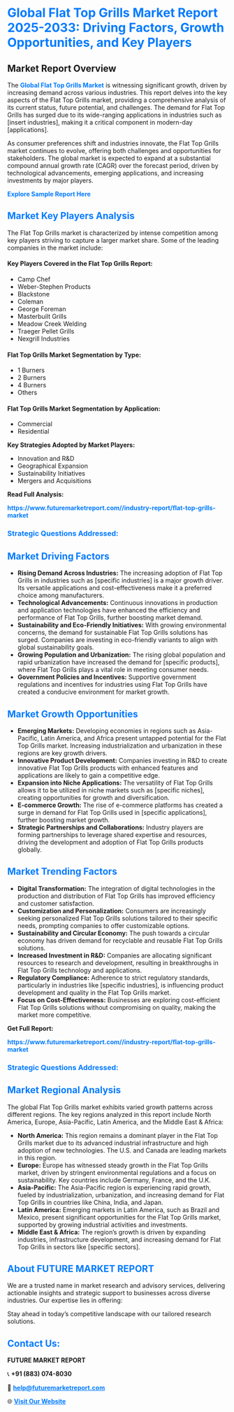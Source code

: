 <h1 style="color: #007BFF;">Global Flat Top Grills Market Report 2025-2033: Driving Factors, Growth Opportunities, and Key Players</h1>

<section id="overview">
<h2>Market Report Overview</h2>
<p>The <a href="https://www.futuremarketreport.com//industry-report/flat-top-grills-market" style="color: #007BFF; text-decoration: none;"><strong>Global Flat Top Grills Market</strong></a> is witnessing significant growth, driven by increasing demand across various industries. This report delves into the key aspects of the Flat Top Grills market, providing a comprehensive analysis of its current status, future potential, and challenges. The demand for Flat Top Grills has surged due to its wide-ranging applications in industries such as [insert industries], making it a critical component in modern-day [applications].</p>
<p>As consumer preferences shift and industries innovate, the Flat Top Grills market continues to evolve, offering both challenges and opportunities for stakeholders. The global market is expected to expand at a substantial compound annual growth rate (CAGR) over the forecast period, driven by technological advancements, emerging applications, and increasing investments by major players.</p>
</section>

<section id="overview">
<p><a href="https://www.futuremarketreport.com//request-sample/reportId=51787" style="color: #007BFF; text-decoration: none;"><strong>Explore Sample Report Here</strong></a></p>
</section>

<section id="key-players">
<h2 style="color: #007BFF;">Market Key Players Analysis</h2>
<p>The Flat Top Grills market is characterized by intense competition among key players striving to capture a larger market share. Some of the leading companies in the market include:</p>
<h4>Key Players Covered in the Flat Top Grills Report:</h4>
<ul><li>Camp Chef</li><li>Weber-Stephen Products</li><li>Blackstone</li><li>Coleman</li><li>George Foreman</li><li>Masterbuilt Grills</li><li>Meadow Creek Welding</li><li>Traeger Pellet Grills</li><li>Nexgrill Industries</li></ul>
<h4>Flat Top Grills Market Segmentation by Type:</h4>
<ul><li>1 Burners</li><li>2 Burners</li><li>4 Burners</li><li>Others</li></ul>

<h4>Flat Top Grills Market Segmentation by Application:</h4>
<ul><li>Commercial</li><li>Residential</li></ul>
<p><strong>Key Strategies Adopted by Market Players:</strong></p>
<ul>
<li>Innovation and R&D</li>
<li>Geographical Expansion</li>
<li>Sustainability Initiatives</li>
<li>Mergers and Acquisitions</li>
</ul>
</section>

<section>
<p><strong>Read Full Analysis: </strong></p><a href="https://www.futuremarketreport.com//industry-report/flat-top-grills-market" style="color: #007BFF; text-decoration: none;"><strong>https://www.futuremarketreport.com//industry-report/flat-top-grills-market</strong></a>
<h3 style="color: #007BFF;">Strategic Questions Addressed:</h3>
</section>

<section id="driving-factors">
<h2 style="color: #007BFF;">Market Driving Factors</h2>
<ul>
<li><strong>Rising Demand Across Industries:</strong> The increasing adoption of Flat Top Grills in industries such as [specific industries] is a major growth driver. Its versatile applications and cost-effectiveness make it a preferred choice among manufacturers.</li>
<li><strong>Technological Advancements:</strong> Continuous innovations in production and application technologies have enhanced the efficiency and performance of Flat Top Grills, further boosting market demand.</li>
<li><strong>Sustainability and Eco-Friendly Initiatives:</strong> With growing environmental concerns, the demand for sustainable Flat Top Grills solutions has surged. Companies are investing in eco-friendly variants to align with global sustainability goals.</li>
<li><strong>Growing Population and Urbanization:</strong> The rising global population and rapid urbanization have increased the demand for [specific products], where Flat Top Grills plays a vital role in meeting consumer needs.</li>
<li><strong>Government Policies and Incentives:</strong> Supportive government regulations and incentives for industries using Flat Top Grills have created a conducive environment for market growth.</li>
</ul>
</section>

<section id="growth-opportunities">
<h2 style="color: #007BFF;">Market Growth Opportunities</h2>
<ul>
<li><strong>Emerging Markets:</strong> Developing economies in regions such as Asia-Pacific, Latin America, and Africa present untapped potential for the Flat Top Grills market. Increasing industrialization and urbanization in these regions are key growth drivers.</li>
<li><strong>Innovative Product Development:</strong> Companies investing in R&D to create innovative Flat Top Grills products with enhanced features and applications are likely to gain a competitive edge.</li>
<li><strong>Expansion into Niche Applications:</strong> The versatility of Flat Top Grills allows it to be utilized in niche markets such as [specific niches], creating opportunities for growth and diversification.</li>
<li><strong>E-commerce Growth:</strong> The rise of e-commerce platforms has created a surge in demand for Flat Top Grills used in [specific applications], further boosting market growth.</li>
<li><strong>Strategic Partnerships and Collaborations:</strong> Industry players are forming partnerships to leverage shared expertise and resources, driving the development and adoption of Flat Top Grills products globally.</li>
</ul>
</section>

<section id="trending-factors">
<h2 style="color: #007BFF;">Market Trending Factors</h2>
<ul>
<li><strong>Digital Transformation:</strong> The integration of digital technologies in the production and distribution of Flat Top Grills has improved efficiency and customer satisfaction.</li>
<li><strong>Customization and Personalization:</strong> Consumers are increasingly seeking personalized Flat Top Grills solutions tailored to their specific needs, prompting companies to offer customizable options.</li>
<li><strong>Sustainability and Circular Economy:</strong> The push towards a circular economy has driven demand for recyclable and reusable Flat Top Grills solutions.</li>
<li><strong>Increased Investment in R&D:</strong> Companies are allocating significant resources to research and development, resulting in breakthroughs in Flat Top Grills technology and applications.</li>
<li><strong>Regulatory Compliance:</strong> Adherence to strict regulatory standards, particularly in industries like [specific industries], is influencing product development and quality in the Flat Top Grills market.</li>
<li><strong>Focus on Cost-Effectiveness:</strong> Businesses are exploring cost-efficient Flat Top Grills solutions without compromising on quality, making the market more competitive.</li>
</ul>
</section>

<section>
<p><strong>Get Full Report: </strong></p><a href="https://www.futuremarketreport.com//industry-report/flat-top-grills-market" style="color: #007BFF; text-decoration: none;"><strong>https://www.futuremarketreport.com//industry-report/flat-top-grills-market</strong></a>
<h3 style="color: #007BFF;">Strategic Questions Addressed:</h3>
</section>


<section id="regional-analysis">
<h2 style="color: #007BFF;">Market Regional Analysis</h2>
<p>The global Flat Top Grills market exhibits varied growth patterns across different regions. The key regions analyzed in this report include North America, Europe, Asia-Pacific, Latin America, and the Middle East & Africa:</p>
<ul>
<li><strong>North America:</strong> This region remains a dominant player in the Flat Top Grills market due to its advanced industrial infrastructure and high adoption of new technologies. The U.S. and Canada are leading markets in this region.</li>
<li><strong>Europe:</strong> Europe has witnessed steady growth in the Flat Top Grills market, driven by stringent environmental regulations and a focus on sustainability. Key countries include Germany, France, and the U.K.</li>
<li><strong>Asia-Pacific:</strong> The Asia-Pacific region is experiencing rapid growth, fueled by industrialization, urbanization, and increasing demand for Flat Top Grills in countries like China, India, and Japan.</li>
<li><strong>Latin America:</strong> Emerging markets in Latin America, such as Brazil and Mexico, present significant opportunities for the Flat Top Grills market, supported by growing industrial activities and investments.</li>
<li><strong>Middle East & Africa:</strong> The region’s growth is driven by expanding industries, infrastructure development, and increasing demand for Flat Top Grills in sectors like [specific sectors].</li>
</ul>
</section>

<footer>
<h2 style="color: #007BFF;">About FUTURE MARKET REPORT</h2>
<p>We are a trusted name in market research and advisory services, delivering actionable insights and strategic support to businesses across diverse industries. Our expertise lies in offering:</p>

<p>Stay ahead in today’s competitive landscape with our tailored research solutions.</p>

<h2 style="color: #007BFF;">Contact Us:</h2>
<p><strong>FUTURE MARKET REPORT</strong></p>
<p>📞 <strong>+91 (883) 074-8030</strong></p>
<p>📧 <strong><a href="mailto:help@futuremarketreport.com" style="color: #007BFF;">help@futuremarketreport.com</a></strong></p>
<p>🌐 <strong><a href="https://www.futuremarketreport.com/" style="color: #007BFF;">Visit Our Website</a></strong></p>
</footer>